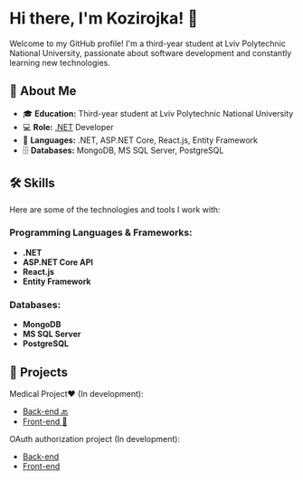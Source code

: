# Hi there, I'm Kozirojka! 👋

Welcome to my GitHub profile! I'm a third-year student at Lviv Polytechnic National University, passionate about software development and constantly learning new technologies.

## 🚀 About Me

- 🎓 **Education:** Third-year student at Lviv Polytechnic National University
- 💻 **Role:** <ins>.NET</ins> Developer
- 💬 **Languages:** .NET, ASP.NET Core, React.js, Entity Framework
- 🗄️ **Databases:** MongoDB, MS SQL Server, PostgreSQL

## 🛠️ Skills

Here are some of the technologies and tools I work with:

### Programming Languages & Frameworks:
- **.NET**
- **ASP.NET Core API**
- **React.js**
- **Entity Framework**

### Databases:
- **MongoDB**
- **MS SQL Server**
- **PostgreSQL**

## 🔭 Projects

Medical Project❤️ (In development):
- [Back-end 🔙](https://github.com/Kozirojka/MedicalVisits)
- [Front-end 👾](https://github.com/Kozirojka/MedicalVisits-Client)

OAuth authorization project (In development):
- [Back-end](https://github.com/Kozirojka/OAuth2)
- [Front-end](https://github.com/Kozirojka/OAuth2-client)
